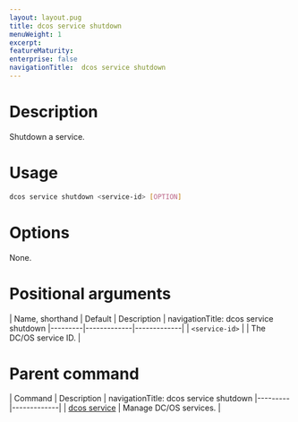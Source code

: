 ```yaml
---
layout: layout.pug
title: dcos service shutdown
menuWeight: 1
excerpt:
featureMaturity:
enterprise: false
navigationTitle:  dcos service shutdown
---
```


<!-- This source repo for this topic is https://github.com/dcos/dcos-docs -->


# Description
Shutdown a service.

# Usage

```bash
dcos service shutdown <service-id> [OPTION]
```

# Options

None. 

# Positional arguments

| Name, shorthand | Default | Description |
navigationTitle:  dcos service shutdown
|---------|-------------|-------------|
| `<service-id>`   |             | The DC/OS service ID. |

# Parent command

| Command | Description |
navigationTitle:  dcos service shutdown
|---------|-------------|
| [dcos service](/docs/1.9/cli/command-reference/dcos-service/)   | Manage DC/OS services. | 
